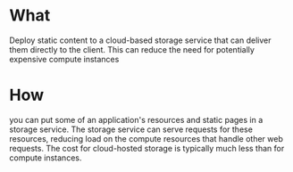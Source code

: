 # What

Deploy static content to a cloud-based storage service that can deliver them directly to the client. This can reduce the need for potentially expensive compute instances

# How
you can put some of an application's resources and static pages in a storage service. The storage service can serve requests for these resources, reducing load on the compute resources that handle other web requests. The cost for cloud-hosted storage is typically much less than for compute instances.